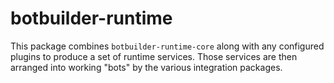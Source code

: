 # botbuilder-runtime

This package combines `botbuilder-runtime-core` along with any configured plugins to produce
a set of runtime services. Those services are then arranged into working "bots" by the various
integration packages.